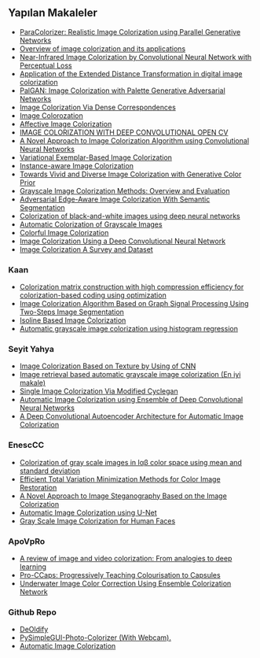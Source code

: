 ## Yapılan Makaleler
- <a href="https://arxiv.org/pdf/2208.08295.pdf"> ParaColorizer: Realistic Image Colorization using Parallel Generative Networks </a>
- <a href="https://ieeexplore.ieee.org/document/9390626"> Overview of image colorization and its applications </a>
- <a href="https://ieeexplore.ieee.org/document/9291773"> Near-Infrared Image Colorization by Convolutional Neural Network with Perceptual Loss </a>
- <a href="https://sci-hub.se/10.1007/s11042-012-1246-2">Application of the Extended Distance Transformation in digital image colorization</a>
- <a href="https://arxiv.org/pdf/2210.11204.pdf"> PalGAN: Image Colorization with Palette Generative Adversarial Networks </a>
- <a href="https://ieeexplore.ieee.org/stamp/stamp.jsp?tp=&arnumber=6830221"> Image Colorization Via Dense Correspondences </a>
- <a href="http://ceur-ws.org/Vol-2485/paper47.pdf"> Image Colorozation </a>
- <a href="https://sci-hub.se/10.1007/s11390-012-1290-4"> Affective Image Colorization </a>
- <a href="https://jespublication.com/upload/2020-110472.pdf"> IMAGE COLORIZATION WITH DEEP CONVOLUTIONAL OPEN CV </a>
- <a href="https://ieeexplore.ieee.org/abstract/document/9793234"> A Novel Approach to Image Colorization Algorithm using Convolutional Neural Networks</a>
- <a href="https://hal.inria.fr/hal-00803219/document"> Variational Exemplar-Based Image Colorization </a>
- <a href="https://openaccess.thecvf.com/content_CVPR_2020/papers/Su_Instance-Aware_Image_Colorization_CVPR_2020_paper.pdf"> Instance-aware Image Colorization </a>
- <a href="https://openaccess.thecvf.com/content/ICCV2021/papers/Wu_Towards_Vivid_and_Diverse_Image_Colorization_With_Generative_Color_Prior_ICCV_2021_paper.pdf"> Towards Vivid and Diverse Image Colorization with Generative Color Prior </a>
- <a href="https://ieeexplore.ieee.org/abstract/document/9512069"> Grayscale Image Colorization Methods: Overview and Evaluation </a>
- <a href="https://ieeexplore.ieee.org/document/9345804"> Adversarial Edge-Aware Image Colorization With Semantic Segmentation </a>
- <a href="https://core.ac.uk/download/pdf/151072499.pdf"> Colorization of black-and-white images using deep neural networks </a>
- <a href="http://cs229.stanford.edu/proj2013/KabirzadehSousaBlaes-AutomaticColorizationOfGrayscaleImages.pdf"> Automatic Colorization of Grayscale Images </a>
- <a href="https://link.springer.com/chapter/10.1007/978-3-319-46487-9_40"> Colorful Image Colorization </a>
- <a href="https://www.researchgate.net/publication/301817406_Image_Colorization_Using_a_Deep_Convolutional_Neural_Network">Image Colorization Using a Deep Convolutional Neural Network</a>
- <a href="https://arxiv.org/pdf/2008.10774.pdf"> Image Colorization A Survey and Dataset </a>

### Kaan
- <a href="https://ieeexplore.ieee.org/document/7026123"> Colorization matrix construction with high compression efficiency for colorization-based coding using optimization </a>
- <a href="https://ieeexplore.ieee.org/document/9531797"> Image Colorization Algorithm Based on Graph Signal Processing Using Two-Steps Image Segmentation </a>
- <a href="https://ieeexplore.ieee.org/document/7046078"> Isoline Based Image Colorization </a>
- <a href="https://www.sciencedirect.com/science/article/abs/pii/S0167865512001894"> Automatic grayscale image colorization using histogram regression </a>

### Seyit Yahya
- <a href="https://ieeexplore.ieee.org/document/8980996"> Image Colorization Based on Texture by Using of CNN </a>
- <a href="https://ieeexplore.ieee.org/document/6780140"> Image retrieval based automatic grayscale image colorization (En iyi makale) </a>
- <a href="https://ieeexplore.ieee.org/document/8803677"> Single Image Colorization Via Modified Cyclegan </a>
- <a href="https://ieeexplore.ieee.org/document/9864479"> Automatic Image Colorization using Ensemble of Deep Convolutional Neural Networks </a>
- <a href="https://ieeexplore.ieee.org/document/9905295"> A Deep Convolutional Autoencoder Architecture for Automatic Image Colorization </a>

### EnescCC
- <a href="https://ieeexplore.ieee.org/document/6184773"> Colorization of gray scale images in lαβ color space using mean and standard deviation </a>
- <a href="https://ieeexplore.ieee.org/stamp/stamp.jsp?tp=&arnumber=4648487">Efficient Total Variation Minimization Methods for Color Image Restoration</a>
- <a href="https://ieeexplore.ieee.org/stamp/stamp.jsp?tp=&arnumber=8965732">A Novel Approach to Image Steganography Based on the Image Colorization</a>
- <a href="https://ieeexplore.ieee.org/stamp/stamp.jsp?tp=&arnumber=9580001">Automatic Image Colorization using U-Net</a>
- <a href="https://ieeexplore.ieee.org/stamp/stamp.jsp?tp=&arnumber=9545118">Gray Scale Image Colorization for Human Faces</a>

### ApoVpRo
- <a href="https://www.sciencedirect.com/science/article/pii/S2468502X22000389">A review of image and video colorization: From analogies to deep learning</a>
- <a href="https://ieeexplore.ieee.org/document/9706987">Pro-CCaps: Progressively Teaching Colourisation to Capsules</a>
- <a href="https://ieeexplore.ieee.org/document/9607633">Underwater Image Color Correction Using Ensemble Colorization Network</a>




### Github Repo
- <a href="https://github.com/jantic/DeOldify"> DeOldify </a>
- <a href="https://github.com/PySimpleGUI/PySimpleGUI-Photo-Colorizer"> PySimpleGUI-Photo-Colorizer (With Webcam). </a>
- <a href="https://github.com/Armour/Automatic-Image-Colorization"> Automatic Image Colorization </a>
